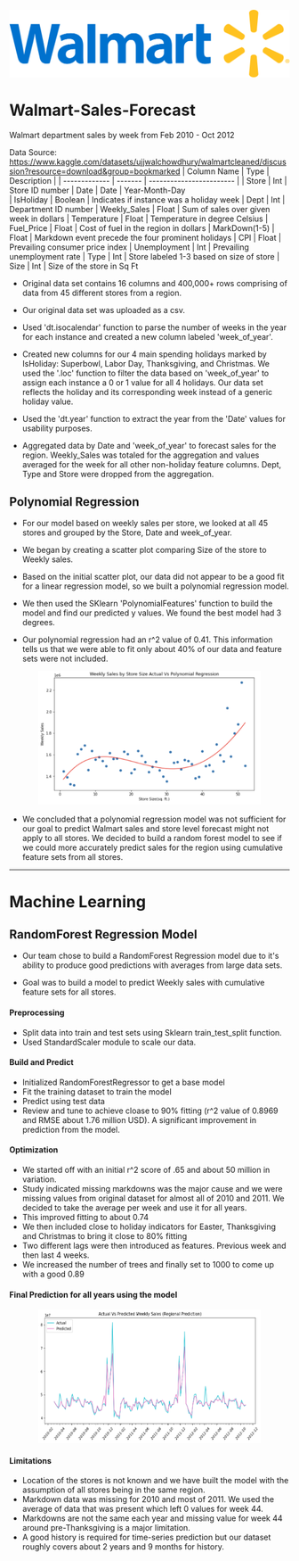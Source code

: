![My Image](Data%20Images/Walmart_logo%202.png?raw=true)

# Walmart-Sales-Forecast
Walmart department sales by week from Feb 2010 - Oct 2012

Data Source: https://www.kaggle.com/datasets/ujjwalchowdhury/walmartcleaned/discussion?resource=download&group=bookmarked
 | Column Name   | Type    | Description              |
  | ------------- | ------- | ------------------------ |
  | Store | Int     | Store ID number 
  | Date      | Date  | Year-Month-Day            
  | IsHoliday      | Boolean  | Indicates if instance was a holiday week
  | Dept     | Int | Department ID number
  | Weekly_Sales | Float  | Sum of sales over given week in dollars
  | Temperature        | Float  | Temperature in degree Celsius
  | Fuel_Price       | Float  | Cost of fuel in the region in dollars
  | MarkDown(1-5)      | Float  | Markdown event precede the four prominent holidays
  | CPI         | Float  | Prevailing consumer price index
  | Unemployment      | Int     | Prevailing unemployment rate
  | Type | Int  | Store labeled 1-3 based on size of store
  | Size | Int | Size of the store in Sq Ft
  
- Original data set contains 16 columns and 400,000+ rows comprising of data from 45 different stores from a region. 

- Our original data set was uploaded as a csv.

- Used 'dt.isocalendar' function to parse the number of weeks in the year for each instance and created a new column labeled 'week_of_year'.

- Created new columns for our 4 main spending holidays marked by IsHoliday: Superbowl, Labor Day, Thanksgiving, and Christmas. We used the '.loc' function to filter the data based on 'week_of_year' to assign each instance a 0 or 1 value for all 4 holidays. Our data set reflects the holiday and its corresponding week instead of a generic holiday value. 

- Used the 'dt.year' function to extract the year from the 'Date' values for usability purposes. 

- Aggregated data by Date and 'week_of_year' to forecast sales for the region. Weekly_Sales was totaled for the aggregation and values averaged for the week for all other non-holiday feature columns. Dept, Type and Store were dropped from the aggregation.

## Polynomial Regression

- For our model based on weekly sales per store, we looked at all 45 stores and grouped by the Store, Date and week_of_year.

- We began by creating a scatter plot comparing Size of the store to Weekly sales.

- Based on the initial scatter plot, our data did not appear to be a good fit for a linear regression model, so we built a polynomial regression model.

- We then used the SKlearn 'PolynomialFeatures' function to build the model and find our predicted y values. We found the best model had 3 degrees.

- Our polynomial regression had an r^2 value of 0.41. This information tells us that we were able to fit only about 40% of our data and feature sets were not included. 

<p align="center">
  <img width=400px height=240px src="https://github.com/MEJillFarley/Walmart-Sales-Forecast/blob/4c48dbc3119464636761869eee79eae556a34a7d/Data%20Images/Screenshot%202023-04-13%20at%207.29.20%20PM.png">
</p>

- We concluded that a polynomial regression model was not sufficient for our goal to predict Walmart sales and store level forecast might not apply to all stores. We decided to build a random forest model to see if we could more accurately predict sales for the region using cumulative feature sets from all stores.

------------------------
# Machine Learning

## RandomForest Regression Model

- Our team chose to build a RandomForest Regression model due to it's ability to produce good predictions with averages from large data sets.

- Goal was to build a model to predict Weekly sales with cumulative feature sets for all stores.

#### Preprocessing
- Split data into train and test sets using  Sklearn train_test_split function.
- Used StandardScaler module to scale our data.

#### Build and Predict
- Initialized RandomForestRegressor to get a base model
- Fit the training dataset to train the model
- Predict using test data
- Review and tune to achieve cloase to 90% fitting (r^2 value of 0.8969 and RMSE about 1.76 million USD). A significant improvement in prediction from the model.

#### Optimization
- We started off with an initial r^2 score of .65 and about 50 million in variation.
- Study indicated missing markdowns was the major cause and we were missing values from original dataset for almost all of 2010 and 2011. We decided to take the average per week and use it for all years.
- This improved fitting to about 0.74
- We then included close to holiday indicators for Easter, Thanksgiving and Christmas to bring it close to 80% fitting
- Two different lags were then introduced as features. Previous week and then last 4 weeks.
- We increased the number of trees and finally set to 1000 to come up with a good 0.89

#### Final Prediction for all years using the model
<p align="center">
  <img width=400px height=240px src="https://github.com/MEJillFarley/Walmart-Sales-Forecast/blob/main/Data%20Images/predictions_all.png">
</p>

#### Limitations
- Location of the stores is not known and we have built the model with the assumption of all stores being in the same region.
- Markdown data was missing for 2010 and most of 2011. We used the average of data that was present which left 0 values for week 44.
- Markdowns are not the same each year and missing value for week 44 around pre-Thanksgiving is a major limitation.
- A good history is required for time-series prediction but our dataset roughly covers about 2 years and 9 months for history.
